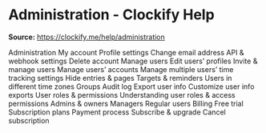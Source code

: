 # Administration - Clockify Help

**Source:** https://clockify.me/help/administration

Administration
My account
Profile settings
Change email address
API & webhook settings
Delete account
Manage users
Edit users’ profiles
Invite & manage users
Manage users’ accounts
Manage multiple users’ time tracking settings
Hide entries & pages
Targets & reminders
Users in different time zones
Groups
Audit log
Export user info
Customize user info exports
User roles & permissions
Understanding user roles & access permissions
Admins & owners
Managers
Regular users
Billing
Free trial
Subscription plans
Payment process
Subscribe & upgrade
Cancel subscription